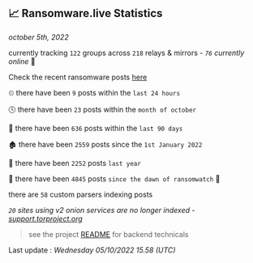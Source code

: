
## 📈 Ransomware.live Statistics
_october 5th, 2022_

currently tracking `122` groups across `218` relays & mirrors - _`76` currently online_ 📡

Check the recent ransomware posts [here](https://www.ransomware.live/#/recentposts)


⏲ there have been `9` posts within the `last 24 hours`

🕓 there have been `23` posts within the `month of october`

📅 there have been `636` posts within the `last 90 days`

🏚 there have been `2559` posts since the `1st January 2022`

🚀 there have been `2252` posts `last year`

🦕 there have been `4845` posts `since the dawn of ransomwatch` 🐣

there are `58` custom parsers indexing posts

_`20` sites using v2 onion services are no longer indexed - [support.torproject.org](https://support.torproject.org/onionservices/v2-deprecation/)_

> see the project [README](https://github.com/jmousqueton/ransomwatch#readme) for backend technicals



Last update : _Wednesday 05/10/2022 15.58 (UTC)_

